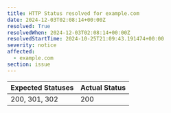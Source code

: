 ```yaml
---
title: HTTP Status resolved for example.com
date: 2024-12-03T02:08:14+00:00Z
resolved: True
resolvedWhen: 2024-12-03T02:08:14+00:00Z
resolvedStartTime: 2024-10-25T21:09:43.191474+00:00
severity: notice
affected:
  - example.com
section: issue
---
```


| Expected Statuses | Actual Status  |
|-------------------|----------------|
| 200, 301, 302 | 200 |
